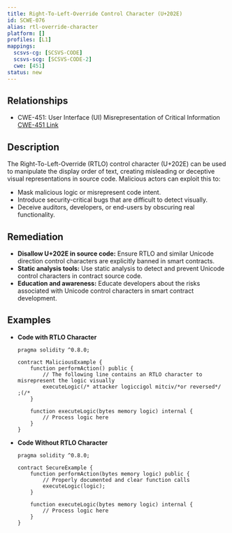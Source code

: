```yaml
---
title: Right-To-Left-Override Control Character (U+202E)
id: SCWE-076
alias: rtl-override-character
platform: []
profiles: [L1]
mappings:
  scsvs-cg: [SCSVS-CODE]
  scsvs-scg: [SCSVS-CODE-2]
  cwe: [451]
status: new
---
```


## Relationships
- CWE-451: User Interface (UI) Misrepresentation of Critical Information  
  [CWE-451 Link](https://cwe.mitre.org/data/definitions/451.html)

## Description  
The Right-To-Left-Override (RTLO) control character (U+202E) can be used to manipulate the display order of text, creating misleading or deceptive visual representations in source code. Malicious actors can exploit this to:
- Mask malicious logic or misrepresent code intent.
- Introduce security-critical bugs that are difficult to detect visually.
- Deceive auditors, developers, or end-users by obscuring real functionality.

## Remediation
- **Disallow U+202E in source code:** Ensure RTLO and similar Unicode direction control characters are explicitly banned in smart contracts.
- **Static analysis tools:** Use static analysis to detect and prevent Unicode control characters in contract source code.
- **Education and awareness:** Educate developers about the risks associated with Unicode control characters in smart contract development.

## Examples
- **Code with RTLO Character**
    ```solidity
    pragma solidity ^0.8.0;

    contract MaliciousExample {
        function performAction() public {
            // The following line contains an RTLO character to misrepresent the logic visually
            executeLogic(/* attacker logic‮/*desrever ro*/victim logic */);
        }

        function executeLogic(bytes memory logic) internal {
            // Process logic here
        }
    }
    ```

- **Code Without RTLO Character**
    ```solidity
    pragma solidity ^0.8.0;

    contract SecureExample {
        function performAction(bytes memory logic) public {
            // Properly documented and clear function calls
            executeLogic(logic);
        }

        function executeLogic(bytes memory logic) internal {
            // Process logic here
        }
    }
    ```
